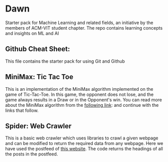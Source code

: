 # Dawn
Starter pack for Machine Learning and related fields, an initiative by the members of ACM-VIT student chapter. The repo contains learning concepts and insights on ML and AI

## Github Cheat Sheet:
This file contains the starter pack for using Git and Github

## MiniMax: Tic Tac Toe
This is an implementation of the MiniMax algorithm implemented on the game of Tic-Tac-Toe. In this game, the opponent does not lose, and the game always results in a Draw or in the Opponent's win. You can read more about the MiniMax algorithm from the [following link](https://www.geeksforgeeks.org/minimax-algorithm-in-game-theory-set-1-introduction/):
and continue with the links that follow.

## Spider: Web Crawler
This is a basic web crawler which uses libraries to crawl a given webpage and can be modified to return the required data from any webpage. Here we have used the postfeed of [this website](https://pure-inlet-32646.herokuapp.com/). The code returns the headings of all the posts in the postfeed.  